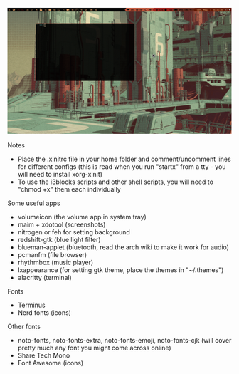
![screenshot](i3_polybar_screenshot.png)

Notes
- Place the .xinitrc file in your home folder and comment/uncomment lines for different configs (this is read when you run "startx" from a tty - you will need to install xorg-xinit)
- To use the i3blocks scripts and other shell scripts, you will need to "chmod +x" them each individually

Some useful apps
- volumeicon (the volume app in system tray)
- maim + xdotool (screenshots)
- nitrogen or feh for setting background
- redshift-gtk (blue light filter)
- blueman-applet (bluetooth, read the arch wiki to make it work for audio)
- pcmanfm (file browser)
- rhythmbox (music player)
- lxappearance (for setting gtk theme, place the themes in "~/.themes")
- alacritty (terminal)

Fonts
- Terminus
- Nerd fonts (icons)

Other fonts
- noto-fonts, noto-fonts-extra, noto-fonts-emoji, noto-fonts-cjk (will cover pretty much any font you might come across online)
- Share Tech Mono
- Font Awesome (icons)
